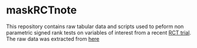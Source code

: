 # maskRCTnote
This repository contains raw tabular data and scripts used to peform non parametric signed rank tests on variables  of interest from a recent [RCT trial](https://www.poverty-action.org/sites/default/files/publications/Mask_Second_Stage_Paper_20211108.pdf.pdf).
The raw data was extracted from [here](https://gitlab.com/emily-crawford/bd-mask-rct)
